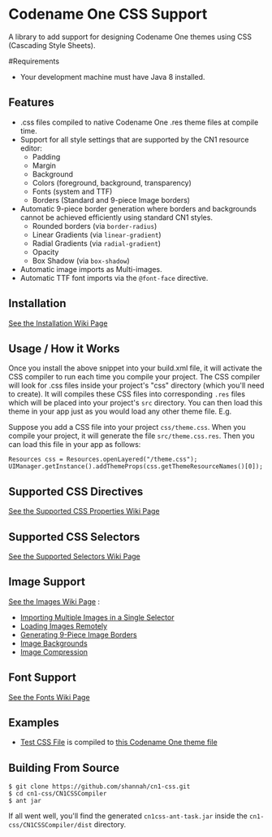 # Codename One CSS Support

A library to add support for designing Codename One themes using CSS (Cascading Style Sheets).

#Requirements

- Your development machine must have Java 8 installed.

## Features

* .css files compiled to native Codename One .res theme files at compile time.
* Support for all style settings that are supported by the CN1 resource editor:
    * Padding
    * Margin
    * Background
    * Colors (foreground, background, transparency)
    * Fonts (system and TTF)
    * Borders (Standard and 9-piece Image borders)
* Automatic 9-piece border generation where borders and backgrounds cannot be achieved efficiently using standard CN1 styles.
    * Rounded borders (via `border-radius`)
    * Linear Gradients (via `linear-gradient`)
    * Radial Gradients (via `radial-gradient`)
    * Opacity
    * Box Shadow (via `box-shadow`)
* Automatic image imports as Multi-images.
* Automatic TTF font imports via the `@font-face` directive.

## Installation

[See the Installation Wiki Page](https://github.com/shannah/cn1-css/wiki/Installation) 
 
## Usage / How it Works

Once you install the above snippet into your build.xml file, it will activate the CSS compiler to run each time you compile your project.  The CSS compiler will look for .css files inside your project's "css" directory (which you'll need to create).  It will compiles these CSS files into corresponding `.res` files which will be placed into your project's `src` directory.  You can then load this theme in your app just as you would load any other theme file.  E.g.

Suppose you add a CSS file into your project  `css/theme.css`.  When you compile your project, it will generate the file `src/theme.css.res`.  Then you can load this file in your app as follows:

~~~~
Resources css = Resources.openLayered("/theme.css");
UIManager.getInstance().addThemeProps(css.getThemeResourceNames()[0]);
~~~~

## Supported CSS Directives

[See the Supported CSS Properties Wiki Page](https://github.com/shannah/cn1-css/wiki/Supported-Properties)

## Supported CSS Selectors

[See the Supported Selectors Wiki Page](https://github.com/shannah/cn1-css/wiki/Supported-CSS-Selectors)

## Image Support

[See the Images Wiki Page](https://github.com/shannah/cn1-css/wiki/Images) :

* [Importing Multiple Images in a Single Selector](https://github.com/shannah/cn1-css/wiki/Images#import-multiple-images-in-single-selector)
* [Loading Images Remotely](https://github.com/shannah/cn1-css/wiki/Images#loading-images-from-urls)
* [Generating 9-Piece Image Borders](https://github.com/shannah/cn1-css/wiki/Images#generating-9-piece-image-borders)
* [Image Backgrounds](https://github.com/shannah/cn1-css/wiki/Images#image-backgrounds)
* [Image Compression](https://github.com/shannah/cn1-css/wiki/Images#image-compression)

## Font Support 

[See the Fonts Wiki Page](https://github.com/shannah/cn1-css/wiki/Fonts)


## Examples

* [Test CSS File](https://github.com/shannah/cn1-css/blob/master/cn1-css-demo/css/test1.css) is compiled to [this Codename One theme file](https://github.com/shannah/cn1-css/blob/master/cn1-css-demo/src/test1.css.res?raw=true)

## Building From Source

~~~~
$ git clone https://github.com/shannah/cn1-css.git
$ cd cn1-css/CN1CSSCompiler
$ ant jar
~~~~

If all went well, you'll find the generated `cn1css-ant-task.jar` inside the `cn1-css/CN1CSSCompiler/dist` directory.



